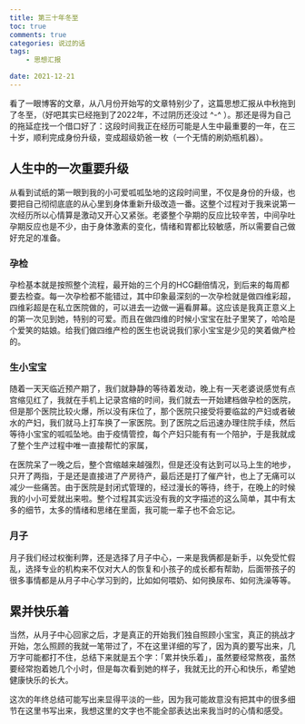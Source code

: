 ```yaml
---
title: 第三十年冬至
toc: true
comments: true
categories: 说过的话
tags: 
	- 思想汇报

date: 2021-12-21
---
```


看了一眼博客的文章，从八月份开始写的文章特别少了，这篇思想汇报从中秋拖到了冬至，（好吧其实已经拖到了2022年，不过阴历还没过 ^-^ ）。那还是得为自己的拖延症找一个借口好了：这段时间我正在经历可能是人生中最重要的一年，在三十岁，顺利完成身份升级，变成超级奶爸一枚（一个无情的刷奶瓶机器）。

## 人生中的一次重要升级

从看到试纸的第一眼到我的小可爱呱呱坠地的这段时间里，不仅是身份的升级，也要把自己彻彻底底的从心里到身体重新升级改造一番。这整个过程对于我来说第一次经历所以心情算是激动又开心又紧张。老婆整个孕期的反应比较辛苦，中间孕吐孕期反应也是不少，由于身体激素的变化，情绪和胃都比较敏感，所以需要自己做好充足的准备。

### 孕检

孕检基本就是按照整个流程，最开始的三个月的HCG翻倍情况，到后来的每周都要去检查。每一次孕检都不能错过，其中印象最深刻的一次孕检就是做四维彩超，四维彩超是在私立医院做的，可以进去一边做一遍看屏幕。这应该是我真正意义上的第一次见到她，特别的可爱。而且在做四维的时候小宝宝在肚子里笑了，哈哈是个爱笑的姑娘。给我们做四维产检的医生也说说我们家小宝宝是少见的笑着做产检的。


### 生小宝宝

随着一天天临近预产期了，我们就静静的等待着发动，晚上有一天老婆说感觉有点宫缩见红了，我就在手机上记录宫缩的时间，我们就去一开始建档做孕检的医院，但是那个医院比较火爆，所以没有床位了，那个医院只接受将要临盆的产妇或者破水的产妇，我们就马上打车换了一家医院。到了医院之后迅速办理住院手续，然后等待小宝宝的呱呱坠地。由于疫情管控，每个产妇只能有有一个陪护，于是我就成了整个生产过程中唯一直接帮忙的家属，

在医院呆了一晚之后，整个宫缩越来越强烈，但是还没有达到可以马上生的地步，只开了两指，于是还是直接进了产房待产，最后还是打了催产针，也上了无痛可以减少一些痛苦。由于医院是封闭式管理的，经过漫长的等待，终于，在晚上的时候我的小小可爱就出来啦。整个过程其实远没有我的文字描述的这么简单，其中有太多的细节，太多的情绪和思绪在里面，我可能一辈子也不会忘记。

### 月子

月子我们经过权衡利弊，还是选择了月子中心，一来是我俩都是新手，以免受忙假乱，选择专业的机构来不仅对大人的恢复和小孩子的成长都有帮助，后面带孩子的很多事情都是从月子中心学习到的，比如如何喂奶、如何换尿布、如何洗澡等等。


## 累并快乐着

当然，从月子中心回家之后，才是真正的开始我们独自照顾小宝宝，真正的挑战才开始，怎么照顾的我就一笔带过了，不在这里详细的写了，因为真的要写出来，几万字可能都打不住，总结下来就是五个字：「累并快乐着」，虽然要经常熬夜，虽然要经常抱着她几个小时，但是每次看到她的样子，我就无比的开心和快乐，希望她健康快乐的长大。



这次的年终总结可能写出来显得平淡的一些，因为我可能故意没有把其中的很多细节在这里书写出来，我想这里的文字也不能全部表达出来我当时的心情和感受。

